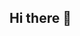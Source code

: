 ## Hi there 👋

<!--
**SerenaBouChaaya/SerenaBouChaaya** is a ✨ _special_ ✨ repository because its `README.md` (this file) appears on your GitHub profile.

Here are some ideas to get you started:

- 🌱 I’m currently learning Practical Programming for Chemists 
- 🤔 I’m looking for help with Practical Programming for Chemists 
- 💬 Ask me about Geopolitics
- 📫 How to reach me: mail: serena.bouchaaya@epfl.ch
- ⚡ Fun fact: I love cooking!
-->
